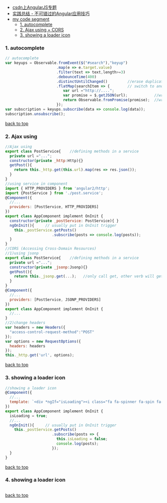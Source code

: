 - [csdn上AngularJS专题](http://lib.csdn.net/base/23)
- [实践总结 - 不可错过的Angular应用技巧](https://my.oschina.net/blogshi/blog/293631#comment-list)
- [my code segment](#top)
  - [1. autocomplete](#autocomplete)
  - [2. Ajax using + CORS](#Ajax-using)
  - [3. showing a loader icon](#loader-icon)

<h3 id="autocomplete">1. autocomplete</h3>

```javascript
// autocomplete
var keyups = Observable.fromEvent($("#search"),"keyup")
                       .map(e => e.target.value)
                       .filter(text => text,length>=3)
                       .debounceTime(400)
                       .distinctUntilChanged()         //erase duplicate word
                       .flatMap(searchItem => {        // switch to another stream
                          var url ="http://....";
                          var promise = $.getJSON(url);            //wrap to promise
                          return Observable.fromPromise(promise);  //wrap promise to Observable
                       });
var subscription = keyups.subscribe(data => console.log(data));
subscription.unsubscribe();
```

[back to top](#top)

<h3 id="Ajax-using">2. Ajax using</h3>

```javascript
//Ajax using
export class PostService{    //defining methods in a service
  private url ="...";
  constructor(private _http:Http){}
  getPost(){
    return this._http.get(this.url).map(res => res.json());
  }
}
//using service in component
import { HTTP_PROVIDERS } from 'angular2/http';
import {PostService } from './post.service';
@Component({
  //...
  providers: [PostService, HTTP_PROVIDERS]
})
export class AppComponent implement OnInit {
  constructor(private _postService: PostService){ }
  ngOnInit(){     // usually put in OnInit trigger
    this._postService.getPosts()
                     .subscribe(posts => console.log(posts));
  }
}
//CORS (Accessing Cross-Domain Resources)
//1)using jsonp
export class PostService{    //defining methods in a service
  private url ="...";
  constructor(private _jsonp:Jsonp){}
  getPost(){
    return this._jsonp.get(...);   //only call get, other verb will get exception
  }
}
@Component({
  //...
  providers: [PostService, JSONP_PROVIDERS]
})
export class AppComponent implement OnInit {
  //...
}
//2)change headers
var headers = new Headers({
  "access-control-request-method":"POST"
});
var options = new RequestOptions({
  headers: headers
});
this._http.get('url', options);
```

[back to top](#top)

<h3 id="loader-icon">3. showing a loader icon</h3>

```javascript
//showing a loader icon
@Component({
  //...
  template: `<div *ngIf="isLoading"><i class="fa fa-spinner fa-spin fa-3x"></i></div>`  <!-- using font awesome-->
})
export class AppComponent implement OnInit {
  isLoading = true;
  //...
  ngOnInit(){     // usually put in OnInit trigger
    this._postService.getPosts()
                     .subscribe(posts => {
                       this.isLoading = false;
                       console.log(posts);
                     });
  }
}
```

[back to top](#top)

<h3 id="loader-icon">4. showing a loader icon</h3>

```javascript
```

[back to top](#top)

